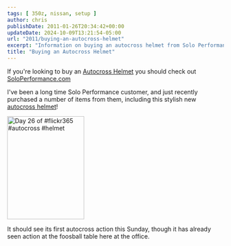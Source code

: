 ```yaml
---
tags: [ 350z, nissan, setup ]
author: chris
publishDate: 2011-01-26T20:34:42+00:00
updateDate: 2024-10-09T13:21:54-05:00
url: "2011/buying-an-autocross-helmet"
excerpt: "Information on buying an autocross helmet from Solo Performance Specialties"
title: "Buying an Autocross Helmet"
---
```


If you're looking to buy an [Autocross Helmet](https://soloperformance.com/collections/helmets-and-accessories) you should check out [SoloPerformance.com](https://www.soloperformance.com)

I've been a long time Solo Performance customer, and just recently purchased a number of items from them, including this stylish new [autocross helmet](https://soloperformance.com/collections/helmets-and-accessories)!

<a href="https://www.flickr.com/photos/chammond/5390956023/"><img border="0" alt="Day 26 of #flickr365 #autocross #helmet" src="https://farm6.static.flickr.com/5296/5390956023_41ce9910af_m.jpg" width="179" height="240" /></a>

It should see its first autocross action this Sunday, though it has already seen action at the foosball table here at the office.
